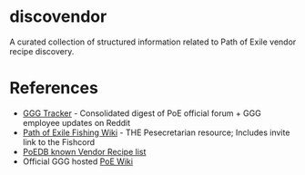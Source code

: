 # discovendor
A curated collection of structured information related to Path of Exile vendor recipe discovery.


# References
* [GGG Tracker](https://gggtracker.com/) -  Consolidated digest of PoE official forum + GGG employee updates on Reddit
* [Path of Exile Fishing Wiki](https://poe.fish/) - THE Pesecretarian resource; Includes invite link to the Fishcord
* [PoEDB known Vendor Recipe list](https://poedb.tw/us/Vendor_recipe_system)
* Official GGG hosted [PoE Wiki](https://www.poewiki.net/wiki/Path_of_Exile_Wiki)
